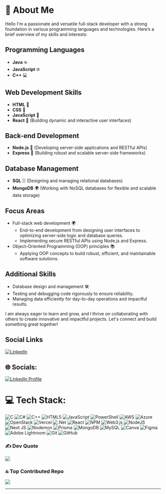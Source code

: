# 💫 About Me

Hello I'm a passionate and versatile full-stack developer with a strong foundation in various programming languages and technologies. Here’s a brief overview of my skills and interests:

## Programming Languages
- **Java** ☕
- **JavaScript** 🌐
- **C++** 💻

## Web Development Skills
- **HTML** 📝
- **CSS** 🎨
- **JavaScript** 🔧
- **React** 🌈 (Building dynamic and interactive user interfaces)

## Back-end Development
- **Node.js** 🌱 (Developing server-side applications and RESTful APIs)
- **Express** 🚀 (Building robust and scalable server-side frameworks)

## Database Management
- **SQL** 🗄️ (Designing and managing relational databases)
- **MongoDB** 🌍 (Working with NoSQL databases for flexible and scalable data storage)

## Focus Areas
- Full-stack web development 🌍
  - End-to-end development from designing user interfaces to optimizing server-side logic and database queries.
  - Implementing secure RESTful APIs using Node.js and Express.
- Object-Oriented Programming (OOP) principles 📚
  - Applying OOP concepts to build robust, efficient, and maintainable software solutions.

## Additional Skills
- Database design and management 🛠️
- Testing and debugging code rigorously to ensure reliability.
- Managing data efficiently for day-to-day operations and impactful results.

I am always eager to learn and grow, and I thrive on collaborating with others to create innovative and impactful projects. Let's connect and build something great together!

## Social Links
[![LinkedIn](https://img.shields.io/badge/LinkedIn-%230077B5.svg?logo=linkedin&logoColor=white)](https://www.linkedin.com/in/yash-padwani-334573264)



## 🌐 Socials:
<a href="https://www.linkedin.com/in/yash-padwani-334573264" target="_blank">
  <img src="https://img.shields.io/badge/LinkedIn-%230077B5.svg?logo=linkedin&logoColor=white" alt="LinkedIn Profile">
</a>

# 💻 Tech Stack:
![C](https://img.shields.io/badge/c-%2300599C.svg?style=for-the-badge&logo=c&logoColor=white) ![C#](https://img.shields.io/badge/c%23-%23239120.svg?style=for-the-badge&logo=csharp&logoColor=white) ![C++](https://img.shields.io/badge/c++-%2300599C.svg?style=for-the-badge&logo=c%2B%2B&logoColor=white) ![HTML5](https://img.shields.io/badge/html5-%23E34F26.svg?style=for-the-badge&logo=html5&logoColor=white) ![JavaScript](https://img.shields.io/badge/javascript-%23323330.svg?style=for-the-badge&logo=javascript&logoColor=%23F7DF1E) ![PowerShell](https://img.shields.io/badge/PowerShell-%235391FE.svg?style=for-the-badge&logo=powershell&logoColor=white) ![AWS](https://img.shields.io/badge/AWS-%23FF9900.svg?style=for-the-badge&logo=amazon-aws&logoColor=white) ![Azure](https://img.shields.io/badge/azure-%230072C6.svg?style=for-the-badge&logo=microsoftazure&logoColor=white) ![OpenStack](https://img.shields.io/badge/Openstack-%23f01742.svg?style=for-the-badge&logo=openstack&logoColor=white) ![Vercel](https://img.shields.io/badge/vercel-%23000000.svg?style=for-the-badge&logo=vercel&logoColor=white) ![.Net](https://img.shields.io/badge/.NET-5C2D91?style=for-the-badge&logo=.net&logoColor=white) ![React](https://img.shields.io/badge/react-%2320232a.svg?style=for-the-badge&logo=react&logoColor=%2361DAFB) ![NPM](https://img.shields.io/badge/NPM-%23CB3837.svg?style=for-the-badge&logo=npm&logoColor=white) ![Web3.js](https://img.shields.io/badge/web3.js-F16822?style=for-the-badge&logo=web3.js&logoColor=white) ![NodeJS](https://img.shields.io/badge/node.js-6DA55F?style=for-the-badge&logo=node.js&logoColor=white) ![Next JS](https://img.shields.io/badge/Next-black?style=for-the-badge&logo=next.js&logoColor=white) ![Nodemon](https://img.shields.io/badge/NODEMON-%23323330.svg?style=for-the-badge&logo=nodemon&logoColor=%BBDEAD) ![Prisma](https://img.shields.io/badge/Prisma-3982CE?style=for-the-badge&logo=Prisma&logoColor=white) ![MongoDB](https://img.shields.io/badge/MongoDB-%234ea94b.svg?style=for-the-badge&logo=mongodb&logoColor=white) ![MySQL](https://img.shields.io/badge/mysql-4479A1.svg?style=for-the-badge&logo=mysql&logoColor=white) ![Canva](https://img.shields.io/badge/Canva-%2300C4CC.svg?style=for-the-badge&logo=Canva&logoColor=white) ![Figma](https://img.shields.io/badge/figma-%23F24E1E.svg?style=for-the-badge&logo=figma&logoColor=white) ![Adobe Lightroom](https://img.shields.io/badge/Adobe%20Lightroom-31A8FF.svg?style=for-the-badge&logo=Adobe%20Lightroom&logoColor=white) ![Git](https://img.shields.io/badge/git-%23F05033.svg?style=for-the-badge&logo=git&logoColor=white) ![GitHub](https://img.shields.io/badge/github-%23121011.svg?style=for-the-badge&logo=github&logoColor=white)

### ✍️ Dev Quote
![](https://quotes-github-readme.vercel.app/api?type=horizontal&theme=merko)

### 🔝 Top Contributed Repo
![](https://github-contributor-stats.vercel.app/api?username=ypadwani&limit=5&theme=merko&combine_all_yearly_contributions=true)

---
<!-- Proudly created with GPRM ( https://gprm.itsvg.in ) -->
